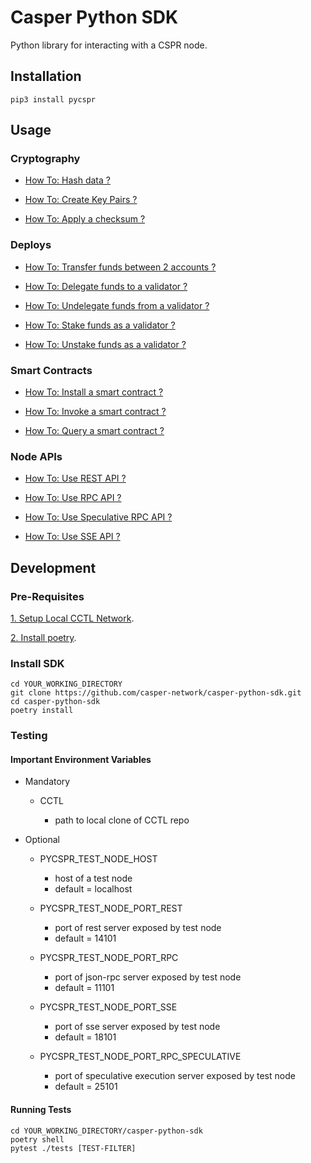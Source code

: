 # Casper Python SDK

Python library for interacting with a CSPR node.

##  Installation

```
pip3 install pycspr
```

##  Usage

### Cryptography

* [How To: Hash data ?](https://github.com/casper-network/casper-python-sdk/blob/main/how_tos/cryptography/how_to_hash_data.py)

* [How To: Create Key Pairs ?](https://github.com/casper-network/casper-python-sdk/blob/main/how_tos/cryptography/how_to_create_key_pairs.py)

* [How To: Apply a checksum ?](https://github.com/casper-network/casper-python-sdk/blob/main/how_tos/cryptography/how_to_apply_a_checksum.py)

### Deploys

* [How To: Transfer funds between 2 accounts ?](https://github.com/casper-network/casper-python-sdk/blob/main/how_tos/deploys/how_to_transfer.py)

* [How To: Delegate funds to a validator ?](https://github.com/casper-network/casper-python-sdk/blob/main/how_tos/deploys/how_to_delegate.py)

* [How To: Undelegate funds from a validator ?](https://github.com/casper-network/casper-python-sdk/blob/main/how_tos/deploys/how_to_undelegate.py)

* [How To: Stake funds as a validator ?](https://github.com/casper-network/casper-python-sdk/blob/main/how_tos/deploys/how_to_stake.py)

* [How To: Unstake funds as a validator ?](https://github.com/casper-network/casper-python-sdk/blob/main/how_tos/deploys/how_to_unstake.py)

### Smart Contracts

* [How To: Install a smart contract ?](https://github.com/casper-network/casper-python-sdk/blob/main/how_tos/smart_contracts/how_to_install.py)

* [How To: Invoke a smart contract ?](https://github.com/casper-network/casper-python-sdk/blob/main/how_tos/smart_contracts/how_to_invoke.py)

* [How To: Query a smart contract ?](https://github.com/casper-network/casper-python-sdk/blob/main/how_tos/smart_contracts/how_to_query.py)

### Node APIs

* [How To: Use REST API ?](https://github.com/casper-network/casper-python-sdk/blob/main/how_tos/node_apis/how_to_use_rest_client.py)

* [How To: Use RPC API ?](https://github.com/casper-network/casper-python-sdk/blob/main/how_tos/node_apis/how_to_use_rpc_client.py)

* [How To: Use Speculative RPC API ?](https://github.com/casper-network/casper-python-sdk/blob/main/how_tos/node_apis/how_to_use_speculative_rpc_client.py)

* [How To: Use SSE API ?](https://github.com/casper-network/casper-python-sdk/blob/main/how_tos/node_apis/how_to_use_sse_client.py)

##  Development

### Pre-Requisites

[1. Setup Local CCTL Network](https://github.com/casper-network/cctl).

[2. Install poetry](https://python-poetry.org).

### Install SDK

```
cd YOUR_WORKING_DIRECTORY
git clone https://github.com/casper-network/casper-python-sdk.git
cd casper-python-sdk
poetry install
````

### Testing 

#### Important Environment Variables

* Mandatory

    * CCTL

        * path to local clone of CCTL repo

* Optional

    * PYCSPR_TEST_NODE_HOST

        * host of a test node
        * default =  localhost

    * PYCSPR_TEST_NODE_PORT_REST

        * port of rest server exposed by test node
        * default =  14101

    * PYCSPR_TEST_NODE_PORT_RPC

        * port of json-rpc server exposed by test node
        * default =  11101

    * PYCSPR_TEST_NODE_PORT_SSE

        * port of sse server exposed by test node
        * default =  18101

    * PYCSPR_TEST_NODE_PORT_RPC_SPECULATIVE

        * port of speculative execution server exposed by test node
        * default =  25101

#### Running Tests

```
cd YOUR_WORKING_DIRECTORY/casper-python-sdk
poetry shell
pytest ./tests [TEST-FILTER]
```
